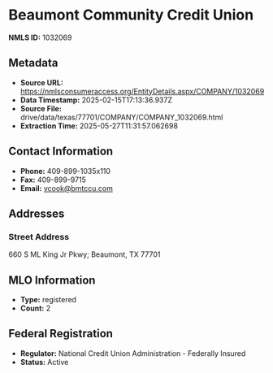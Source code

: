 # Beaumont Community Credit Union

**NMLS ID:** 1032069

## Metadata
- **Source URL:** https://nmlsconsumeraccess.org/EntityDetails.aspx/COMPANY/1032069
- **Data Timestamp:** 2025-02-15T17:13:36.937Z
- **Source File:** drive/data/texas/77701/COMPANY/COMPANY_1032069.html
- **Extraction Time:** 2025-05-27T11:31:57.062698

## Contact Information
- **Phone:** 409-899-1035x110
- **Fax:** 409-899-9715
- **Email:** vcook@bmtccu.com

## Addresses
### Street Address
660 S ML King Jr Pkwy; Beaumont, TX 77701

## MLO Information
- **Type:** registered
- **Count:** 2

## Federal Registration
- **Regulator:** National Credit Union Administration - Federally Insured
- **Status:** Active
